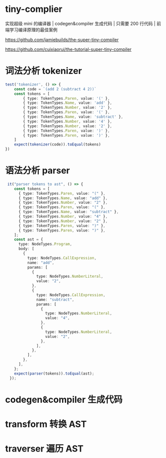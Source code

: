 # tiny-complier

实现超级 mini 的编译器 | codegen&amp;compiler 生成代码 | 只需要 200 行代码 | 前端学习编译原理的最佳案例

https://github.com/jamiebuilds/the-super-tiny-compiler

https://github.com/cuixiaorui/the-tutorial-super-tiny-compiler


# 词法分析 tokenizer


```ts
test('tokenizer', () => {
    const code = `(add 2 (subtract 4 2))`
    const tokens = [
        { type: TokenTypes.Paren, value: '(' },
        { type: TokenTypes.Name, value: 'add' },
        { type: TokenTypes.Number, value: '2' },
        { type: TokenTypes.Paren, value: '(' },
        { type: TokenTypes.Name, value: 'subtract' },
        { type: TokenTypes.Number, value: '4' },
        { type: TokenTypes.Number, value: '2' },
        { type: TokenTypes.Paren, value: ')' },
        { type: TokenTypes.Paren, value: ')' },
    ]
    expect(tokenizer(code)).toEqual(tokens)
})
```

# 语法分析 parser

```ts
 it("parser tokens to ast", () => {
    const tokens = [
      { type: TokenTypes.Paren, value: "(" },
      { type: TokenTypes.Name, value: "add" },
      { type: TokenTypes.Number, value: "2" },
      { type: TokenTypes.Paren, value: "(" },
      { type: TokenTypes.Name, value: "subtract" },
      { type: TokenTypes.Number, value: "4" },
      { type: TokenTypes.Number, value: "2" },
      { type: TokenTypes.Paren, value: ")" },
      { type: TokenTypes.Paren, value: ")" },
    ];
    const ast = {
      type: NodeTypes.Program,
      body: [
        {
          type: NodeTypes.CallExpression,
          name: "add",
          params: [
            {
              type: NodeTypes.NumberLiteral,
              value: "2",
            },
            {
              type: NodeTypes.CallExpression,
              name: "subtract",
              params: [
                {
                  type: NodeTypes.NumberLiteral,
                  value: "4",
                },
                {
                  type: NodeTypes.NumberLiteral,
                  value: "2",
                },
              ],
            },
          ],
        },
      ],
    };
    expect(parser(tokens)).toEqual(ast);
  });
```

# codegen&compiler 生成代码

# transform 转换 AST 

# traverser 遍历 AST